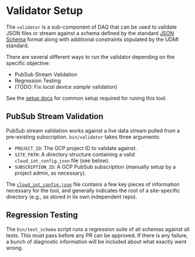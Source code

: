 # Validator Setup

The `validator` is a sub-component of DAQ that can be used to validate JSON files or stream
against a schema defined by the standard [JSON Schema](https://json-schema.org/) format along
with additional constraints stipulated by the UDMI standard.

There are several different ways to run the validator depending on the specific objective:
* PubSub Stream Validation
* Regression Testing
* (TODO: Fix _local device sample_ validation)

See the [setup docs](setup.md) for common setup required for runing this tool.

## PubSub Stream Validation

PubSub stream validation works against a live data stream pulled from a pre-existing subscription.
`bin/validator` takes three arguments:
* `PROJECT_ID`: The GCP project ID to validate against.
* `SITE_PATH`: A directory structure containing a valid `cloud_iot_config.json` file (see below).
* `SUBSCRIPTION_ID`: A GCP PubSub subscription (manually setup by a project admin, as necessary).

The [`cloud_iot_config.json`](site_dir.md) file contains a few key pieces of
information necessary for the tool, and generally indicates the root of a
site-specific directory (e.g., as stored in its own independent repo).

## Regression Testing

The `bin/test_schema` script runs a regression suite of all schemas against all tests.
This must pass before any PR can be approved. If there is any failure, a bunch of diagnostic
information will be included about what exactly went wrong.
